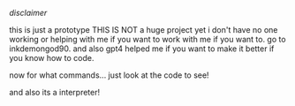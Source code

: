 *disclaimer*

this is just a prototype THIS IS NOT a huge project yet i don't have no one working or helping with me if you want to work with me if you want to. go to inkdemongod90. and also gpt4 helped me if you want to make it better if you know how to code.

now for what commands... just look at the code to see!

and also its a interpreter!
